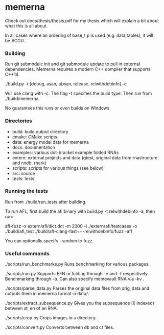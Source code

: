 # memerna

Check out docs/thesis/thesis.pdf for my thesis which will explain a bit about
what this is all about.

In all cases where an ordering of base_t p is used (e.g. data tables), it will be ACGU.

### Building

Run git submodule init and git submodule update to pull in external dependencies. 
Memerna requires a modern C++ compiler that supports C++14.

./build.py -t [debug, asan, ubsan, release, relwithdebinfo] -c

Will use clang with -c. The flag -t specifies the build type. Then run from ./build/memerna.

No guarantees this runs or even builds on Windows.

### Directories

- build: build output directory
- cmake: CMake scripts
- data: energy model data for memerna
- docs: documentation
- examples: various dot-bracket example folded RNAs
- extern: external projects and data (gtest, original data from rnastructure and nndb, rnark)
- scripts: scripts for various things (see below)
- src: source
- tests: tests

### Running the tests
Run from ./build/run_tests after building.

To run AFL, first build the afl binary with build.py -t relwithdebinfo -a, then run:

afl-fuzz -x extern/afl/dict.dct -m 2000 -i ./extern/afl/testcases 
  -o ./build/afl_test ./build/afl-clang-fast++-relwithdebinfo/fuzz -afl
  
You can optionally specify -random to fuzz.

### Useful commands

./scripts/run_benchmarks.py
Runs benchmarking for various packages.

./scripts/run.py
Supports EFN or folding through -e and -f respectively. Benchmarking through -b.
Can also specify memevault RNA via -kv <memevault name>.

./scripts/parse_data.py
Parses the original data files from orig_data and outputs them in memerna format in data/.

./scripts/extract_subsequence.py
Gives you the subsequence (0 indexed) between st, en of an RNA.

./scripts/crop.py
Crops images in a directory.

./scripts/convert.py
Converts between db and ct files.
